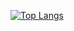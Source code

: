 [![Top Langs](https://github-readme-stats.vercel.app/api/top-langs/?username=kentozuka&layout=compact)](https://github.com/anuraghazra/github-readme-stats)

<!-- - 👋 Hi, I’m @kentozuka
- 👀 I’m interested in ... Frontend development
- 🌱 I’m currently learning ... Next.js
- 💞️ I’m looking to collaborate on ... anything really
- 📫 How to reach me ... twitter! -->

<!---
kentozuka/kentozuka is a ✨ special ✨ repository because its `README.md` (this file) appears on your GitHub profile.
You can click the Preview link to take a look at your changes.
--->
